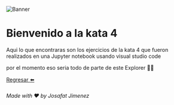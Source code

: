 ![Banner](https://github.com/JosafatJimenezB/KatasJosafatLaunchX/blob/main/extra/index.jpg)

# Bienvenido a la kata 4

Aqui lo que encontraras son los ejercicios de la kata 4 que fueron realizados en una Jupyter notebook usando visual studio code

por el momento eso seria todo de parte de este Explorer :man_astronaut:


[Regresar :arrow_left:](https://github.com/JosafatJimenezB/KatasJosafatLaunchX)


###### Made with :heart: by Josafat Jimenez
